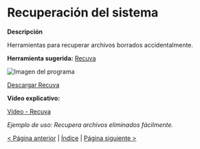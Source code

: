 # Recuperación del sistema

**Descripción**

Herramientas para recuperar archivos borrados accidentalmente.

**Herramienta sugerida:**  [Recuva](https://www.recuva.site/es/)

![Imagen del programa](https://encrypted-tbn0.gstatic.com/images?q=tbn:ANd9GcSrfzS5Rxyr17LmjQ_MltYll9ogdGWFIsLClQ&s)

[Descargar Recuva](https://recuva.uptodown.com/windows/descargar)

**Vídeo explicativo:**

  [Video - Recuva](https://www.youtube.com/watch?v=Xk1gHDytPrA)

_Ejemplo de uso: Recupera archivos eliminados fácilmente._

[< Página anterior](https://github.com/josemurillorajo/Kit-de-herramientas-basicas/blob/main/2.%20Testeo%20Diario.md) | [Índice](https://github.com/josemurillorajo/Kit-de-herramientas-basicas/blob/main/README.md) | [Página siguiente >](https://github.com/josemurillorajo/Kit-de-herramientas-basicas/blob/main/4.%20Recuperaci%C3%B3n%20de%20contrase%C3%B1as.md)
